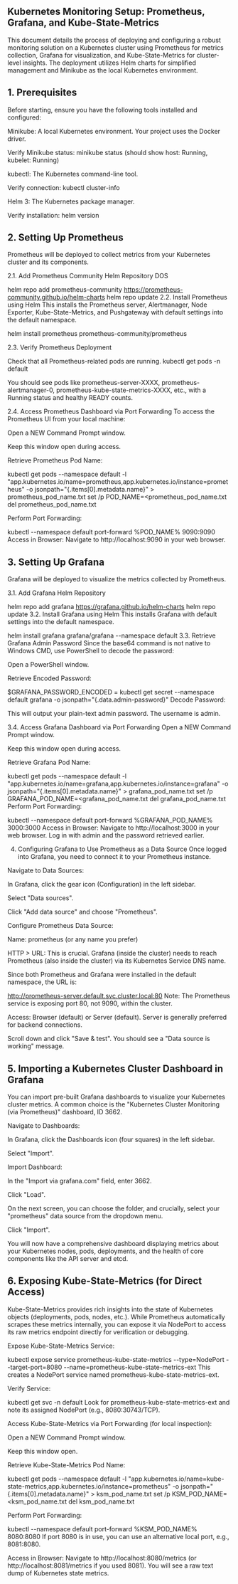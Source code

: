 ## Kubernetes Monitoring Setup: Prometheus, Grafana, and Kube-State-Metrics
This document details the process of deploying and configuring a robust monitoring solution on a Kubernetes cluster using Prometheus for metrics collection, Grafana for visualization, and Kube-State-Metrics for cluster-level insights. The deployment utilizes Helm charts for simplified management and Minikube as the local Kubernetes environment.

## 1. Prerequisites
Before starting, ensure you have the following tools installed and configured:

Minikube: A local Kubernetes environment. Your project uses the Docker driver.

Verify Minikube status: minikube status (should show host: Running, kubelet: Running)

kubectl: The Kubernetes command-line tool.

Verify connection: kubectl cluster-info

Helm 3: The Kubernetes package manager.

Verify installation: helm version

## 2. Setting Up Prometheus
Prometheus will be deployed to collect metrics from your Kubernetes cluster and its components.

2.1. Add Prometheus Community Helm Repository
DOS

helm repo add prometheus-community https://prometheus-community.github.io/helm-charts
helm repo update
2.2. Install Prometheus using Helm
This installs the Prometheus server, Alertmanager, Node Exporter, Kube-State-Metrics, and Pushgateway with default settings into the default namespace.

helm install prometheus prometheus-community/prometheus

2.3. Verify Prometheus Deployment

Check that all Prometheus-related pods are running.
kubectl get pods -n default


You should see pods like prometheus-server-XXXX, prometheus-alertmanager-0, prometheus-kube-state-metrics-XXXX, etc., with a Running status and healthy READY counts.

2.4. Access Prometheus Dashboard via Port Forwarding
To access the Prometheus UI from your local machine:

Open a NEW Command Prompt window.

Keep this window open during access.

Retrieve Prometheus Pod Name:

kubectl get pods --namespace default -l "app.kubernetes.io/name=prometheus,app.kubernetes.io/instance=prometheus" -o jsonpath="{.items[0].metadata.name}" > prometheus_pod_name.txt
set /p POD_NAME=<prometheus_pod_name.txt
del prometheus_pod_name.txt


Perform Port Forwarding:

kubectl --namespace default port-forward %POD_NAME% 9090:9090
Access in Browser:
Navigate to http://localhost:9090 in your web browser.

## 3. Setting Up Grafana
Grafana will be deployed to visualize the metrics collected by Prometheus.

3.1. Add Grafana Helm Repository

helm repo add grafana https://grafana.github.io/helm-charts
helm repo update
3.2. Install Grafana using Helm
This installs Grafana with default settings into the default namespace.

helm install grafana grafana/grafana --namespace default
3.3. Retrieve Grafana Admin Password
Since the base64 command is not native to Windows CMD, use PowerShell to decode the password:

Open a PowerShell window.

Retrieve Encoded Password:


$GRAFANA_PASSWORD_ENCODED = kubectl get secret --namespace default grafana -o jsonpath="{.data.admin-password}"
Decode Password:

[System.Text.Encoding]::UTF8.GetString([System.Convert]::FromBase64String($GRAFANA_PASSWORD_ENCODED))
This will output your plain-text admin password. The username is admin.

3.4. Access Grafana Dashboard via Port Forwarding
Open a NEW Command Prompt window.

Keep this window open during access.

Retrieve Grafana Pod Name:

kubectl get pods --namespace default -l "app.kubernetes.io/name=grafana,app.kubernetes.io/instance=grafana" -o jsonpath="{.items[0].metadata.name}" > grafana_pod_name.txt
set /p GRAFANA_POD_NAME=<grafana_pod_name.txt
del grafana_pod_name.txt
Perform Port Forwarding:


kubectl --namespace default port-forward %GRAFANA_POD_NAME% 3000:3000
Access in Browser:
Navigate to http://localhost:3000 in your web browser. Log in with admin and the password retrieved earlier.

4. Configuring Grafana to Use Prometheus as a Data Source
Once logged into Grafana, you need to connect it to your Prometheus instance.

Navigate to Data Sources:

In Grafana, click the gear icon (Configuration) in the left sidebar.

Select "Data sources".

Click "Add data source" and choose "Prometheus".

Configure Prometheus Data Source:

Name: prometheus (or any name you prefer)

HTTP > URL: This is crucial. Grafana (inside the cluster) needs to reach Prometheus (also inside the cluster) via its Kubernetes Service DNS name.

Since both Prometheus and Grafana were installed in the default namespace, the URL is:

http://prometheus-server.default.svc.cluster.local:80
Note: The Prometheus service is exposing port 80, not 9090, within the cluster.

Access: Browser (default) or Server (default). Server is generally preferred for backend connections.

Scroll down and click "Save & test".
You should see a "Data source is working" message.

## 5. Importing a Kubernetes Cluster Dashboard in Grafana
You can import pre-built Grafana dashboards to visualize your Kubernetes cluster metrics. A common choice is the "Kubernetes Cluster Monitoring (via Prometheus)" dashboard, ID 3662.

Navigate to Dashboards:

In Grafana, click the Dashboards icon (four squares) in the left sidebar.

Select "Import".

Import Dashboard:

In the "Import via grafana.com" field, enter 3662.

Click "Load".

On the next screen, you can choose the folder, and crucially, select your "prometheus" data source from the dropdown menu.

Click "Import".

You will now have a comprehensive dashboard displaying metrics about your Kubernetes nodes, pods, deployments, and the health of core components like the API server and etcd.

## 6. Exposing Kube-State-Metrics (for Direct Access)
Kube-State-Metrics provides rich insights into the state of Kubernetes objects (deployments, pods, nodes, etc.). While Prometheus automatically scrapes these metrics internally, you can expose it via NodePort to access its raw metrics endpoint directly for verification or debugging.

Expose Kube-State-Metrics Service:


kubectl expose service prometheus-kube-state-metrics --type=NodePort --target-port=8080 --name=prometheus-kube-state-metrics-ext
This creates a NodePort service named prometheus-kube-state-metrics-ext.

Verify Service:


kubectl get svc -n default
Look for prometheus-kube-state-metrics-ext and note its assigned NodePort (e.g., 8080:30743/TCP).

Access Kube-State-Metrics via Port Forwarding (for local inspection):

Open a NEW Command Prompt window.

Keep this window open.

Retrieve Kube-State-Metrics Pod Name:


kubectl get pods --namespace default -l "app.kubernetes.io/name=kube-state-metrics,app.kubernetes.io/instance=prometheus" -o jsonpath="{.items[0].metadata.name}" > ksm_pod_name.txt
set /p KSM_POD_NAME=<ksm_pod_name.txt
del ksm_pod_name.txt


Perform Port Forwarding:

kubectl --namespace default port-forward %KSM_POD_NAME% 8080:8080
If port 8080 is in use, you can use an alternative local port, e.g., 8081:8080.

Access in Browser:
Navigate to http://localhost:8080/metrics (or http://localhost:8081/metrics if you used 8081).
You will see a raw text dump of Kubernetes state metrics.